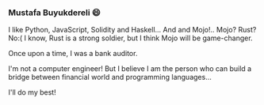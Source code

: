 ### Mustafa Buyukdereli 😄

I like Python, JavaScript, Solidity and Haskell... And and Mojo!.. Mojo? Rust? No:( I know, Rust is a strong soldier, but I think Mojo will be game-changer.

Once upon a time, I was a bank auditor. 

I'm not a computer engineer! But I believe I am the person who can build a bridge between financial world and programming languages... 

I'll do my best!

